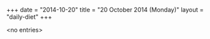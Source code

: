 +++
date = "2014-10-20"
title = "20 October 2014 (Monday)"
layout = "daily-diet"
+++


\<no entries\>

